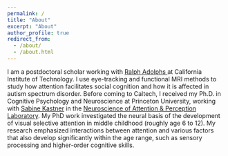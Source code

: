 ```yaml
---
permalink: /
title: "About"
excerpt: "About"
author_profile: true
redirect_from: 
  - /about/
  - /about.html
---
```

<p>
I am a postdoctoral scholar working with <a href="http://emotion.caltech.edu/" target="_blank" rel="noopener noreferrer">Ralph Adolphs </a> at California Institute of Technology. I use eye-tracking and functional MRI methods to study how attention facilitates social cognition and how it is affected in autism spectrum disorder. Before coming to Caltech, I received my Ph.D. in Cognitive Psychology and Neuroscience at Princeton University, working with <a href="https://pni.princeton.edu/faculty/sabine-kastner" target="_blank" rel="noopener noreferrer">Sabine Kastner</a> in the <a href="https://scholar.princeton.edu/napl" target="_blank" rel="noopener noreferrer">Neuroscience of Attention & Perception Laboratory</a>.  
My PhD work investigated the neural basis of the development of visual selective attention in middle childhood (roughly age 6 to 12). My research emphasized interactions between attention and various factors that also develop significantly within the age range, such as sensory processing and higher-order cognitive skills. 
</p> 
